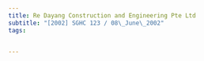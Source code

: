 ```yaml
---
title: Re Dayang Construction and Engineering Pte Ltd 
subtitle: "[2002] SGHC 123 / 08\_June\_2002"
tags:


---
```


